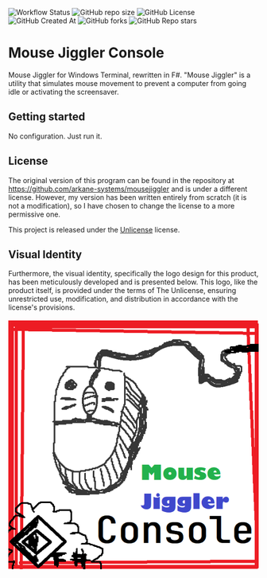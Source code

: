 ![Workflow Status](https://github.com/MaxGripe/mouse-jiggler-console/actions/workflows/dotnet.yml/badge.svg)
![GitHub repo size](https://img.shields.io/github/repo-size/MaxGripe/mouse-jiggler-console)
![GitHub License](https://img.shields.io/github/license/MaxGripe/mouse-jiggler-console)
![GitHub Created At](https://img.shields.io/github/created-at/MaxGripe/mouse-jiggler-console)
![GitHub forks](https://img.shields.io/github/forks/MaxGripe/mouse-jiggler-console)
![GitHub Repo stars](https://img.shields.io/github/stars/MaxGripe/mouse-jiggler-console)


# Mouse Jiggler Console

Mouse Jiggler for Windows Terminal, rewritten in F#. "Mouse Jiggler" is a utility that simulates mouse movement to prevent a computer from going idle or activating the screensaver.

## Getting started

No configuration. Just run it.

## License

The original version of this program can be found in the repository at https://github.com/arkane-systems/mousejiggler and is under a different license. However, my version has been written entirely from scratch (it is not a modification), so I have chosen to change the license to a more permissive one.

This project is released under the [Unlicense](LICENSE) license.

## Visual Identity

Furthermore, the visual identity, specifically the logo design for this product, has been meticulously developed and is presented below. This logo, like the product itself, is provided under the terms of The Unlicense, ensuring unrestricted use, modification, and distribution in accordance with the license's provisions.

![mouse-jiggler-console.png](gfx/mouse-jiggler-console.png)
